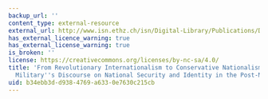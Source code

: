 ```yaml
---
backup_url: ''
content_type: external-resource
external_url: http://www.isn.ethz.ch/isn/Digital-Library/Publications/Detail/?ots591=0C54E3B3-1E9C-BE1E-2C24-A6A8C7060233&lng=en&id=30018
has_external_licence_warning: true
has_external_license_warning: true
is_broken: ''
license: https://creativecommons.org/licenses/by-nc-sa/4.0/
title: 'From Revolutionary Internationalism to Conservative Nationalism: The Chinese
  Military''s Discourse on National Security and Identity in the Post-Mao Era'
uid: b34ebb3d-d938-4769-a633-0e7630c215cb
---
```

